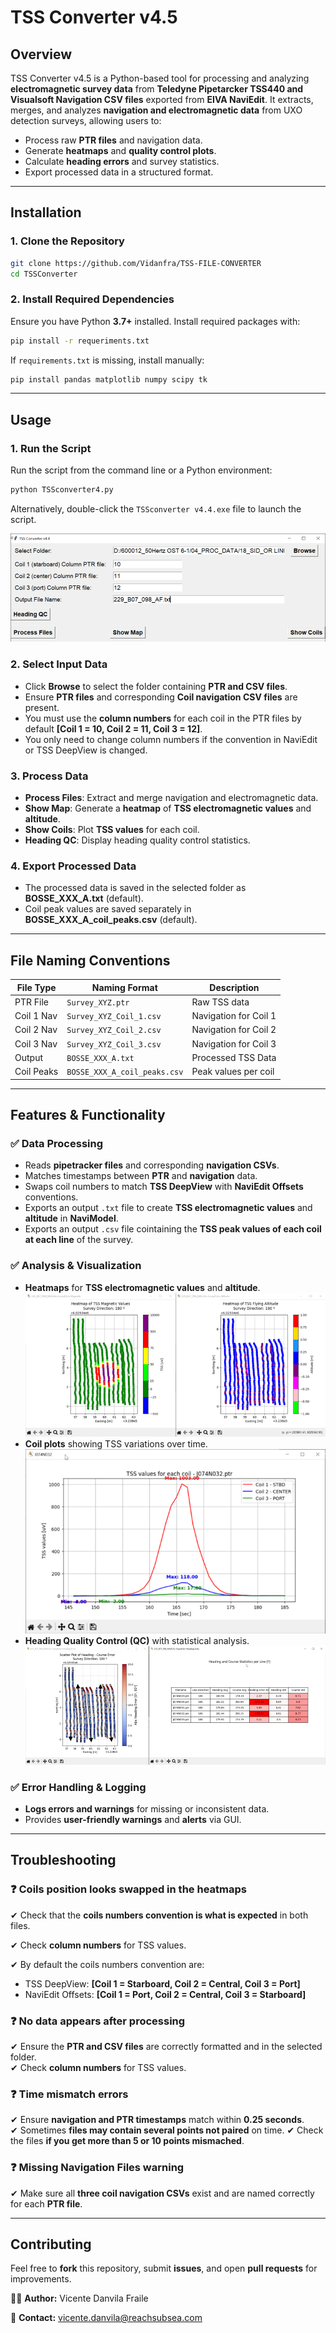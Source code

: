 # **TSS Converter v4.5**

## **Overview**
TSS Converter v4.5 is a Python-based tool for processing and analyzing **electromagnetic survey data** from **Teledyne Pipetarcker TSS440 and Visualsoft Navigation CSV files** exported from **EIVA NaviEdit**. It extracts, merges, and analyzes **navigation and electromagnetic data** from UXO detection surveys, allowing users to:
- Process raw **PTR files** and navigation data.
- Generate **heatmaps** and **quality control plots**.
- Calculate **heading errors** and survey statistics.
- Export processed data in a structured format.

---
## **Installation**
### **1. Clone the Repository**
```bash
git clone https://github.com/Vidanfra/TSS-FILE-CONVERTER 
cd TSSConverter
```
### **2. Install Required Dependencies**
Ensure you have Python **3.7+** installed. Install required packages with:
```bash
pip install -r requeriments.txt
```
If `requirements.txt` is missing, install manually:
```bash
pip install pandas matplotlib numpy scipy tk
```
---
## **Usage**
### **1. Run the Script**
Run the script from the command line or a Python environment:
```bash
python TSSconverter4.py
```
Alternatively, double-click the `TSSconverter v4.4.exe` file to launch the script.

![alt text](README_images/image.png)
### **2. Select Input Data**
- Click **Browse** to select the folder containing **PTR and CSV files**.
- Ensure **PTR files** and corresponding **Coil navigation CSV files** are present.
- You must use the **column numbers** for each coil in the PTR files by default **[Coil 1 = 10, Coil 2 = 11, Coil 3 = 12]**.
- You only need to change column numbers if the convention in NaviEdit or TSS DeepView is changed.

### **3. Process Data**
- **Process Files**: Extract and merge navigation and electromagnetic data.
- **Show Map**: Generate a **heatmap** of **TSS electromagnetic values** and **altitude**.
- **Show Coils**: Plot **TSS values** for each coil.
- **Heading QC**: Display heading quality control statistics.

### **4. Export Processed Data**
- The processed data is saved in the selected folder as **BOSSE_XXX_A.txt** (default).
- Coil peak values are saved separately in **BOSSE_XXX_A_coil_peaks.csv** (default).

---

## **File Naming Conventions**
| File Type  | Naming Format        | Description |
|------------|---------------------|-------------|
| PTR File  | `Survey_XYZ.ptr`     | Raw TSS data |
| Coil 1 Nav | `Survey_XYZ_Coil_1.csv` | Navigation for Coil 1 |
| Coil 2 Nav | `Survey_XYZ_Coil_2.csv` | Navigation for Coil 2 |
| Coil 3 Nav | `Survey_XYZ_Coil_3.csv` | Navigation for Coil 3 |
| Output     | `BOSSE_XXX_A.txt`   | Processed TSS Data |
| Coil Peaks | `BOSSE_XXX_A_coil_peaks.csv` | Peak values per coil |

---

## **Features & Functionality**
### ✅ **Data Processing**
- Reads **pipetracker files** and corresponding **navigation CSVs**.
- Matches timestamps between **PTR** and **navigation** data.
- Swaps coil numbers to match **TSS DeepView** with **NaviEdit Offsets** conventions.
- Exports an output `.txt` file to create **TSS electromagnetic values** and **altitude** in **NaviModel**.
- Exports an output `.csv` file cointaining the **TSS peak values of each coil at each line** of the survey.

### ✅ **Analysis & Visualization**
- **Heatmaps** for **TSS electromagnetic values** and **altitude**.
![alt text](README_images/image-1.png)
- **Coil plots** showing TSS variations over time.
![alt text](README_images/image-2.png)
- **Heading Quality Control (QC)** with statistical analysis.
![alt text](README_images/image-3.png)

### ✅ **Error Handling & Logging**
- **Logs errors and warnings** for missing or inconsistent data.
- Provides **user-friendly warnings** and **alerts** via GUI.

---

## **Troubleshooting**
### ❓ Coils position looks swapped in the heatmaps
✔ Check that the **coils numbers convention is what is expected** in both files.

✔ Check **column numbers** for TSS values.

✔ By default the coils numbers convention are:

- TSS DeepView: **[Coil 1 = Starboard, Coil 2 = Central, Coil 3 = Port]**
- NaviEdit Offsets: **[Coil 1 = Port, Coil 2 = Central, Coil 3 = Starboard]**
### ❓ No data appears after processing
✔ Ensure the **PTR and CSV files** are correctly formatted and in the selected folder.  
✔ Check **column numbers** for TSS values.

### ❓ Time mismatch errors
✔ Ensure **navigation and PTR timestamps** match within **0.25 seconds**.  
✔ Sometimes **files may contain several points not paired** on time.
✔ Check the files **if you get more than 5 or 10 points mismached**.

### ❓ Missing Navigation Files warning
✔ Make sure all **three coil navigation CSVs** exist and are named correctly for each **PTR file**.

---

## **Contributing**
Feel free to **fork** this repository, submit **issues**, and open **pull requests** for improvements.

👨‍💻 **Author:** Vicente Danvila Fraile

📧 **Contact:** vicente.danvila@reachsubsea.com  
